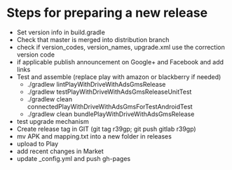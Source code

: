 # Steps for preparing a new release
  
* Set version info in build.gradle
* Check that master is merged into distribution branch
* check if version_codes, version_names, upgrade.xml use the correction version code
* if applicable publish announcement on Google+ and Facebook and add links
* Test and assemble (replace play with amazon or blackberry if needed)
  * ./gradlew lintPlayWithDriveWithAdsGmsRelease
  * ./gradlew testPlayWithDriveWithAdsGmsReleaseUnitTest
  * ./gradlew clean connectedPlayWithDriveWithAdsGmsForTestAndroidTest
  * ./gradlew clean bundlePlayWithDriveWithAdsGmsRelease
* test upgrade mechanism
* Create release tag in GIT (git tag r39gp; git push gitlab r39gp)
* mv APK and mapping.txt into a new folder in releases
* upload to Play
* add recent changes in Market
* update _config.yml and push gh-pages

